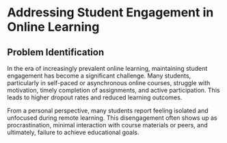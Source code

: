 # Addressing Student Engagement in Online Learning

## Problem Identification

In the era of increasingly prevalent online learning, maintaining student
engagement has become a significant challenge. Many students, particularly
in self-paced or asynchronous online courses, struggle with motivation,
timely completion of assignments, and active participation. This leads to
higher dropout rates and reduced learning outcomes.

From a personal perspective, many students report feeling isolated and
unfocused during remote learning. This disengagement often shows up as
procrastination, minimal interaction with course materials or peers, and
ultimately, failure to achieve educational goals.
